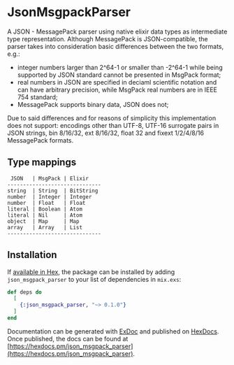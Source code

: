 # JsonMsgpackParser

A JSON - MessagePack parser using native elixir data types as intermediate type representation. Although MessagePack is JSON-compatible, the parser takes into consideration basic differences between the two formats, e.g.:

- integer numbers larger than 2^64-1 or smaller than -2^64-1 while being supported by JSON standard cannot be presented in MsgPack format;
- real numbers in JSON are specified in deciaml scientific notation and can have arbitrary precision, while MsgPack real numbers are in IEEE 754 standard;
- MessagePack supports binary data, JSON does not;
	
Due to said differences and for reasons of simplicity this implementation does not support: encodings other than UTF-8, UTF-16 surrogate pairs in JSON strings, bin 8/16/32, ext 8/16/32, float 32 and fixext 1/2/4/8/16 MessagePack formats.

## Type mappings

	 JSON   | MsgPack | Elixir 
	------------------------------
	string  | String  | BitString
	number  | Integer | Integer
	number  | Float   | Float
	literal | Boolean | Atom
	literal | Nil     | Atom
	object  | Map     | Map
	array   | Array   | List
	------------------------------
## Installation

If [available in Hex](https://hex.pm/docs/publish), the package can be installed
by adding `json_msgpack_parser` to your list of dependencies in `mix.exs`:

```elixir
def deps do
  [
    {:json_msgpack_parser, "~> 0.1.0"}
  ]
end
```

Documentation can be generated with [ExDoc](https://github.com/elixir-lang/ex_doc)
and published on [HexDocs](https://hexdocs.pm). Once published, the docs can
be found at [https://hexdocs.pm/json_msgpack_parser](https://hexdocs.pm/json_msgpack_parser).

